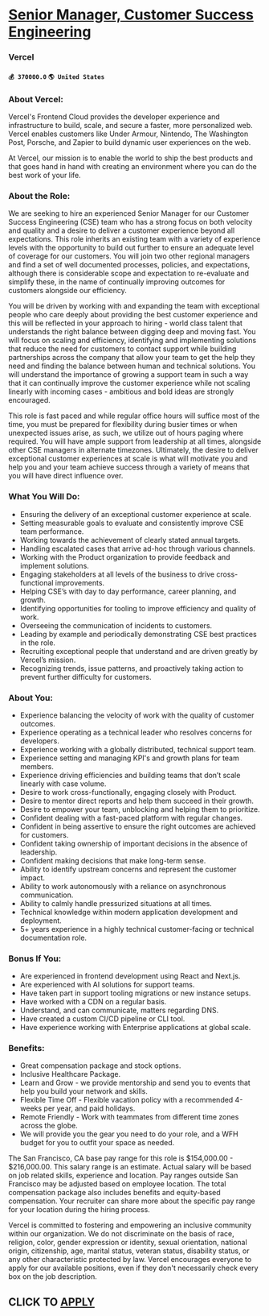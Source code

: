 # [Senior Manager, Customer Success Engineering](https://www.remotewlb.com/apply/senior-manager-customer-success-engineering-59907)  
### Vercel  
#### `💰 370000.0` `🌎 United States`  

### About Vercel:

Vercel's Frontend Cloud provides the developer experience and infrastructure to build, scale, and secure a faster, more personalized web. Vercel enables customers like Under Armour, Nintendo, The Washington Post, Porsche, and Zapier to build dynamic user experiences on the web.

At Vercel, our mission is to enable the world to ship the best products and that goes hand in hand with creating an environment where you can do the best work of your life.

### About the Role:

We are seeking to hire an experienced Senior Manager for our Customer Success Engineering (CSE) team who has a strong focus on both velocity and quality and a desire to deliver a customer experience beyond all expectations. This role inherits an existing team with a variety of experience levels with the opportunity to build out further to ensure an adequate level of coverage for our customers. You will join two other regional managers and find a set of well documented processes, policies, and expectations, although there is considerable scope and expectation to re-evaluate and simplify these, in the name of continually improving outcomes for customers alongside our efficiency.

You will be driven by working with and expanding the team with exceptional people who care deeply about providing the best customer experience and this will be reflected in your approach to hiring - world class talent that understands the right balance between digging deep and moving fast. You will focus on scaling and efficiency, identifying and implementing solutions that reduce the need for customers to contact support while building partnerships across the company that allow your team to get the help they need and finding the balance between human and technical solutions. You will understand the importance of growing a support team in such a way that it can continually improve the customer experience while not scaling linearly with incoming cases - ambitious and bold ideas are strongly encouraged.

This role is fast paced and while regular office hours will suffice most of the time, you must be prepared for flexibility during busier times or when unexpected issues arise, as such, we utilize out of hours paging where required. You will have ample support from leadership at all times, alongside other CSE managers in alternate timezones. Ultimately, the desire to deliver exceptional customer experiences at scale is what will motivate you and help you and your team achieve success through a variety of means that you will have direct influence over.

### What You Will Do:

  * Ensuring the delivery of an exceptional customer experience at scale.
  * Setting measurable goals to evaluate and consistently improve CSE team performance.
  * Working towards the achievement of clearly stated annual targets.
  * Handling escalated cases that arrive ad-hoc through various channels.
  * Working with the Product organization to provide feedback and implement solutions.
  * Engaging stakeholders at all levels of the business to drive cross-functional improvements.
  * Helping CSE’s with day to day performance, career planning, and growth.
  * Identifying opportunities for tooling to improve efficiency and quality of work.
  * Overseeing the communication of incidents to customers.
  * Leading by example and periodically demonstrating CSE best practices in the role.
  * Recruiting exceptional people that understand and are driven greatly by Vercel’s mission.
  * Recognizing trends, issue patterns, and proactively taking action to prevent further difficulty for customers.

### About You:

  * Experience balancing the velocity of work with the quality of customer outcomes.
  * Experience operating as a technical leader who resolves concerns for developers.
  * Experience working with a globally distributed, technical support team.
  * Experience setting and managing KPI's and growth plans for team members.
  * Experience driving efficiencies and building teams that don’t scale linearly with case volume.
  * Desire to work cross-functionally, engaging closely with Product.
  * Desire to mentor direct reports and help them succeed in their growth.
  * Desire to empower your team, unblocking and helping them to prioritize.
  * Confident dealing with a fast-paced platform with regular changes.
  * Confident in being assertive to ensure the right outcomes are achieved for customers.
  * Confident taking ownership of important decisions in the absence of leadership.
  * Confident making decisions that make long-term sense.
  * Ability to identify upstream concerns and represent the customer impact.
  * Ability to work autonomously with a reliance on asynchronous communication.
  * Ability to calmly handle pressurized situations at all times.
  * Technical knowledge within modern application development and deployment.
  * 5+ years experience in a highly technical customer-facing or technical documentation role.

### Bonus If You:

  * Are experienced in frontend development using React and Next.js.
  * Are experienced with AI solutions for support teams.
  * Have taken part in support tooling migrations or new instance setups.
  * Have worked with a CDN on a regular basis.
  * Understand, and can communicate, matters regarding DNS.
  * Have created a custom CI/CD pipeline or CLI tool.
  * Have experience working with Enterprise applications at global scale.

### Benefits:

  * Great compensation package and stock options.
  * Inclusive Healthcare Package.
  * Learn and Grow - we provide mentorship and send you to events that help you build your network and skills.
  * Flexible Time Off - Flexible vacation policy with a recommended 4-weeks per year, and paid holidays.
  * Remote Friendly - Work with teammates from different time zones across the globe.
  * We will provide you the gear you need to do your role, and a WFH budget for you to outfit your space as needed.

The San Francisco, CA base pay range for this role is $154,000.00 - $216,000.00. This salary range is an estimate. Actual salary will be based on job related skills, experience and location. Pay ranges outside San Francisco may be adjusted based on employee location. The total compensation package also includes benefits and equity-based compensation. Your recruiter can share more about the specific pay range for your location during the hiring process.

Vercel is committed to fostering and empowering an inclusive community within our organization. We do not discriminate on the basis of race, religion, color, gender expression or identity, sexual orientation, national origin, citizenship, age, marital status, veteran status, disability status, or any other characteristic protected by law. Vercel encourages everyone to apply for our available positions, even if they don't necessarily check every box on the job description.

  
## CLICK TO [APPLY](https://www.remotewlb.com/apply/senior-manager-customer-success-engineering-59907)

